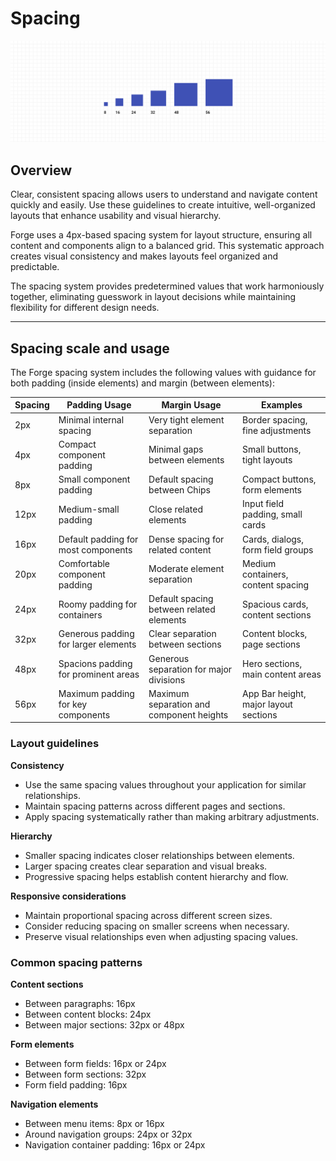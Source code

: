 # Spacing

<ImageBlock padded={false}>

![The spacing system: 8, 16, 24, 32, 48, 56px](./images/spacing-system.png)

</ImageBlock>

## Overview

Clear, consistent spacing allows users to understand and navigate content quickly and easily. Use these guidelines to create intuitive, well-organized layouts that enhance usability and visual hierarchy.   

Forge uses a 4px-based spacing system for layout structure, ensuring all content and components align to a balanced grid. This systematic approach creates visual consistency and makes layouts feel organized and predictable.   

The spacing system provides predetermined values that work harmoniously together, eliminating guesswork in layout decisions while maintaining flexibility for different design needs.   

---

## Spacing scale and usage

The Forge spacing system includes the following values with guidance for both padding (inside elements) and margin (between elements):


| Spacing | Padding Usage                        | Margin Usage                             | Examples                              |
| ------- | ------------------------------------ | ---------------------------------------- | ------------------------------------- |
| 2px     | Minimal internal spacing             | Very tight element separation            | Border spacing, fine adjustments      |
| 4px     | Compact component padding            | Minimal gaps between elements            | Small buttons, tight layouts          |
| 8px     | Small component padding              | Default spacing between Chips            | Compact buttons, form elements        |
| 12px    | Medium-small padding                 | Close related elements                   | Input field padding, small cards      |
| 16px    | Default padding for most components  | Dense spacing for related content        | Cards, dialogs, form field groups     |
| 20px    | Comfortable component padding        | Moderate element separation              | Medium containers, content spacing    |
| 24px    | Roomy padding for containers         | Default spacing between related elements | Spacious cards, content sections      |
| 32px    | Generous padding for larger elements | Clear separation between sections        | Content blocks, page sections         |
| 48px    | Spacions padding for prominent areas | Generous separation for major divisions  | Hero sections, main content areas     |
| 56px    | Maximum padding for key components   | Maximum separation and component heights | App Bar height, major layout sections |


### Layout guidelines

**Consistency**

- Use the same spacing values throughout your application for similar relationships.
- Maintain spacing patterns across different pages and sections.
- Apply spacing systematically rather than making arbitrary adjustments.

**Hierarchy**

- Smaller spacing indicates closer relationships between elements.
- Larger spacing creates clear separation and visual breaks.
- Progressive spacing helps establish content hierarchy and flow.

**Responsive considerations**

- Maintain proportional spacing across different screen sizes.
- Consider reducing spacing on smaller screens when necessary.
- Preserve visual relationships even when adjusting spacing values.

### Common spacing patterns

**Content sections**

- Between paragraphs: 16px
- Between content blocks: 24px
- Between major sections: 32px or 48px

**Form elements**

- Between form fields: 16px or 24px
- Between form sections: 32px
- Form field padding: 16px

**Navigation elements**

- Between menu items: 8px or 16px
- Around navigation groups: 24px or 32px
- Navigation container padding: 16px or 24px
